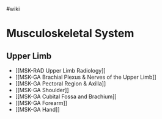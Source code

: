 #wiki 

# Musculoskeletal System 
## Upper Limb
- [[MSK-RAD Upper Limb Radiology]]
- [[MSK-GA Brachial Plexus & Nerves of the Upper Limb]]
- [[MSK-GA Pectoral Region & Axilla]]
- [[MSK-GA Shoulder]]
- [[MSK-GA Cubital Fossa and Brachium]]
- [[MSK-GA Forearm]]
- [[MSK-GA Hand]]
